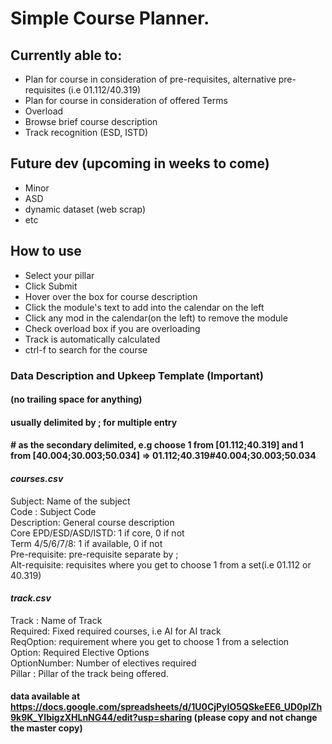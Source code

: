 # Simple Course Planner.

##  Currently able to:
* Plan for course in consideration of pre-requisites, alternative pre-requisites (i.e 01.112/40.319)
* Plan for course in consideration of offered Terms
* Overload
* Browse brief course description
* Track recognition (ESD, ISTD)

## Future dev (upcoming in weeks to come)
* Minor
* ASD
* dynamic dataset (web scrap)
* etc

## How to use
* Select your pillar
* Click Submit
* Hover over the box for course description
* Click the module's text to add into the calendar on the left
* Click any mod in the calendar(on the left) to remove the module
* Check overload box if you are overloading
* Track is automatically calculated
* ctrl-f to search for the course

### Data Description and Upkeep Template (Important)
#### (no trailing space for anything)
#### usually delimited by ; for multiple entry
#### \# as the secondary delimited, e.g choose 1 from \[01.112;40.319] and 1 from \[40.004;30.003;50.034] => 01.112;40.319#40.004;30.003;50.034
#### _courses.csv_
Subject: Name of the subject<br>
Code : Subject Code <br>
Description: General course description<br>
Core EPD/ESD/ASD/ISTD: 1 if core, 0 if not<br>
Term 4/5/6/7/8: 1 if available, 0 if not<br>
Pre-requisite: pre-requisite separate by ; <br>
Alt-requisite: requisites where you get to choose 1 from a set(i.e 01.112 or 40.319) 

#### _track.csv_
Track : Name of Track<br>
Required: Fixed required courses, i.e AI for AI track<br>
ReqOption: requirement where you get to choose 1 from a selection<br>
Option: Required Elective Options<br>
OptionNumber: Number of electives required<br>
Pillar : Pillar of the track being offered.<br>

#### data available at https://docs.google.com/spreadsheets/d/1U0CjPyIO5QSkeEE6_UD0plZh9k9K_YIbigzXHLnNG44/edit?usp=sharing (please copy and not change the master copy)
